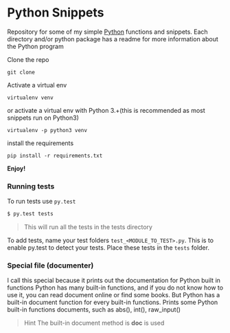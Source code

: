 # Python Snippets
   
Repository for some of my simple [Python](https://www.python.org/ "Python") functions and snippets.
Each directory and/or python package has a readme for more information about the Python program

Clone the repo
```
git clone 

```

Activate a virtual env
```
virtualenv venv
```

or activate a virtual env with Python 3.+(this is recommended as most snippets run on Python3)
```
virtualenv -p python3 venv
```

install the requirements
```
pip install -r requirements.txt
```

**Enjoy!**
### Running tests

To run tests use `py.test`

``` sh
$ py.test tests
```
> This will run all the tests in the tests directory

To add tests, name your test folders `test_<MODULE_TO_TEST>.py`. This is to enable py.test to detect your tests.
Place these tests in the `tests` folder.

### Special file (documenter)

I call this special because it prints out the documentation for Python built in functions
Python has many built-in functions, and if you do not know how to use it, you can read document online or find some books. But Python has a built-in document function for every built-in functions.
Prints some Python built-in functions documents, such as abs(), int(), raw_input()

> Hint
The built-in document method is __doc__ is used
